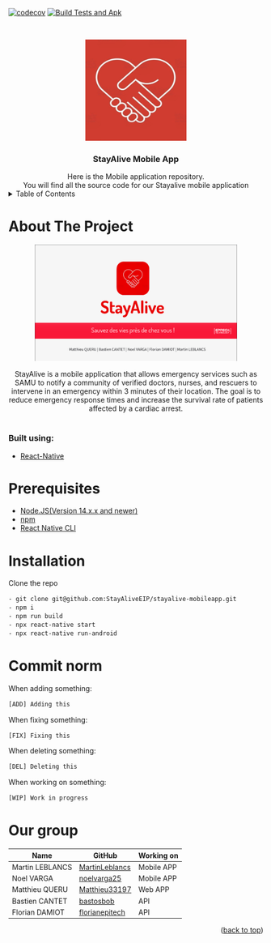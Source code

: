 [![codecov](https://codecov.io/github/StayAliveEIP/stayalive-mobileapp/branch/main/graph/badge.svg?token=6YAPJ9HYPQ)](https://codecov.io/github/StayAliveEIP/stayalive-mobileapp)
[![Build Tests and Apk](https://github.com/StayAliveEIP/stayalive-mobileapp/actions/workflows/Build-Test&Apk.yml/badge.svg?branch=main)](https://github.com/StayAliveEIP/stayalive-mobileapp/actions/workflows/Build-Test&Apk.yml)<div id="top"></div>
<br />
<div align="center">
  <a href="https://github.com/StayAliveEIP/stayalive-mobileapp">
    <img src="./assets/StayAlive-logo.png" alt="StayaliveLogo" width="200" height="200">
  </a>

<h3 align="center">StayAlive Mobile App</h3>
Here is the Mobile application repository.<br/> You will find all the source code for our Stayalive mobile application
</div>
<details>
  <summary>Table of Contents</summary>
  <ol>
    <li>
      <a href="#about-the-project">About The Project</a>
      <ul>
        <li><a href="#built-using">Built Using</a></li>
      </ul>
    </li>
    <li>
        <a href="#prerequisites">Prerequisites</a>
    </li>
    <li>
        <a href="#installation">Installation</a>
    </li>    
    <li>
    <a href="#commit-norm">Commit norm</a>
    </li>
    <li> 
    <a href="#our-group">Our group</a>
    </li>

</ol>
</details>

# About The Project

<div align="center">
    <img src="./assets/StayAliveMainPage.png" alt="Logo" width="400" height="230">
</div>

<p align="center">
StayAlive is a mobile application that allows emergency services such as SAMU to notify a community of verified doctors, nurses, and rescuers to intervene in an emergency within 3 minutes of their location. The goal is to reduce emergency response times and increase the survival rate of patients affected by a cardiac arrest.    <br />
<br/>
</p>

### Built using:

- [React-Native](https://reactnative.dev)

# Prerequisites

- [Node.JS(Version 14.x.x and newer)](https://nodejs.org/en)
- [npm](https://www.npmjs.com)
- [React Native CLI](https://reactnative.dev/docs/environment-setup)

# Installation

Clone the repo

```sh
- git clone git@github.com:StayAliveEIP/stayalive-mobileapp.git
- npm i
- npm run build
- npx react-native start
- npx react-native run-android
```

# Commit norm

When adding something:

```sh
[ADD] Adding this
```

When fixing something:

```sh
[FIX] Fixing this
```

When deleting something:

```sh
[DEL] Deleting this
```

When working on something:

```sh
[WIP] Work in progress
```

# Our group

| Name            | GitHub                 | Working on |
| --------------- | ---------------------- |------------|
| Martin LEBLANCS | [MartinLeblancs][GhML] | Mobile APP |
| Noel VARGA      | [noelvarga25][GhNV]    | Mobile APP |
| Matthieu QUERU  | [Matthieu33197][GhMQ]  | Web APP    |
| Bastien CANTET  | [bastosbob][GhBC]      | API        |
| Florian DAMIOT  | [florianepitech][GhFD] | API        |

[//]: # "These are the links used above"
[GhML]: https://github.com/MartinLeblancs
[GhMQ]: https://github.com/Matthieu33197
[GhNV]: https://github.com/noelvarga25
[GhBC]: https://github.com/bastosbob
[GhFD]: https://github.com/florianepitech

<p align="right">(<a href="#top">back to top</a>)</p>
